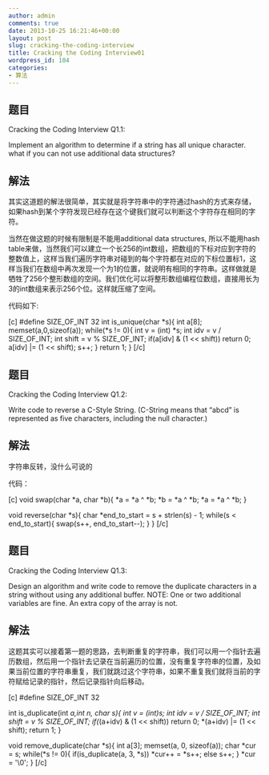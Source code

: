```yaml
---
author: admin
comments: true
date: 2013-10-25 16:21:46+00:00
layout: post
slug: cracking-the-coding-interview
title: Cracking the Coding Interview01
wordpress_id: 104
categories:
- 算法
---
```


## 题目


Cracking the Coding Interview Q1.1:

Implement an algorithm to determine if a string has all unique character. what if you can not use additional data structures?


## 解法


其实这道题的解法很简单，其实就是将字符串中的字符通过hash的方式来存储，如果hash到某个字符发现已经存在这个键我们就可以判断这个字符存在相同的字符。

当然在做这题的时候有限制是不能用additional data structures, 所以不能用hash table来做，当然我们可以建立一个长256的int数组，把数组的下标对应到字符的整数值上，这样当我们遍历字符串对碰到的每个字符都在对应的下标位置标1，这样当我们在数组中再次发现一个为1的位置，就说明有相同的字符串。这样做就是牺牲了256个整形数组的空间。我们优化可以将整形数组编程位数组，直接用长为3的int数组来表示256个位。这样就压缩了空间。

代码如下:

[c]
#define SIZE_OF_INT 32
int is_unique(char *s){
	int a[8];
	memset(a,0,sizeof(a));
	while(*s != 0){
		int v = (int) *s;
		int idv = v / SIZE_OF_INT;
		int shift = v % SIZE_OF_INT;
		if(a[idv] & (1 << shift)) return 0;
		a[idv] |= (1 << shift);
		s++;
	}
	return 1;
}
[/c]


## 题目


Cracking the Coding Interview Q1.2:

Write code to reverse a C-Style String. (C-String means that “abcd” is represented as five characters, including the null character.)


## 解法


字符串反转，没什么可说的

代码：

[c]
void swap(char *a, char *b){
	*a = *a ^ *b;
	*b = *a ^ *b;
	*a = *a ^ *b;
}

void reverse(char *s){
	char *end_to_start = s + strlen(s) - 1;
	while(s < end_to_start){
		swap(s++, end_to_start--);
	}
}
[/c]


## 题目


Cracking the Coding Interview Q1.3:

Design an algorithm and write code to remove the duplicate characters in a string without using any additional buffer. NOTE: One or two additional variables are fine. An extra copy of the array is not.


## 解法


这题其实可以接着第一题的思路，去判断重复的字符串，我们可以用一个指针去遍历数组，然后用一个指针去记录在当前遍历的位置，没有重复字符串的位置，及如果当前位置的字符串重复，我们就跳过这个字符串，如果不重复我们就将当前的字符赋给记录的指针，然后记录指针向后移动。


[c]
#define SIZE_OF_INT 32

int is_duplicate(int *a,int n, char s){
	int v = (int)s;
	int idv = v / SIZE_OF_INT;
	int shift = v % SIZE_OF_INT;
	if(*(a+idv) & (1 << shift)) return 0;
	*(a+idv) |= (1 << shift);
	return 1;
}

void remove_duplicate(char *s){
	int a[3];
	memset(a, 0, sizeof(a));
	char *cur = s;
	while(*s != 0){
		if(is_duplicate(a, 3, *s))
			*cur++ = *s++;
		else
			s++;
	}
	*cur = '\0';
}
[/c]
